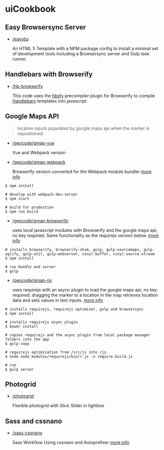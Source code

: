 # uiCookbook

## Easy Browsersync Server

*   [/easybs](/easybs)

    An HTML 5 Template with a NPM package config to install a minimal set of development tools including a Browsersync server and Gulp task runner.

## Handlebars with Browserify

*   [/hb-browserify](/hb-browserify)

	This code uses the [hbsfy](https://github.com/epeli/node-hbsfy) precompiler plugin for Browserify to compile [Handlebars](http://handlebarsjs.com/) templates into javascript.

## Google Maps API

> location inputs populated by google maps api when the marker is repositioned.

* 	[/geocode/gmap-vue](/geocode/gmap-vue)

	Vue and Webpack version

* 	[/geocode/gmap-webpack](/geocode/gmap-webpack)

	Browserify version converted for the Webpack module bundler
    [more info](http://jimfrenette.com/2017/03/google-maps-api-with-webpack/ "Blog post")

```
$ npm install

# develop with webpack-dev-server
$ npm start

# build for production
$ npm run build
```


* 	[/geocode/gmap-browserify](/geocode/gmap-browserify)

	uses local javascript modules with Browserify and the google maps api, no key required. Same functionality as the requirejs version below. [more info](http://jimfrenette.com/2016/03/google-maps-api-with-browserify/ "Blog post")

```
# installs browserify, browserify-shim, gulp, gulp-sourcemaps, gulp-uglify, gulp-util, gulp-webserver, vinyl-buffer, vinyl-source-stream
$ npm install

# run bundle and server
$ gulp
```


* 	[/geocode/gmap-rjs](/geocode/gmap-rjs)

	uses requirejs with an async plugin to load the google maps api, no key required.
	dragging the marker to a location in the map retrieves location data and sets values in text inputs.
	[more info](http://jimfrenette.com/2015/11/googlemap-requirejs/ "Blog post")

```
# installs requirejs, requirejs optimizer, gulp and browsersync
$ npm install

# installs requirejs async plugin
$ bower install

# copies requirejs and the async plugin from local package manager folders into the app
$ gulp copy

# requirejs optimization from /src/js into /js
$ node node_modules/requirejs/bin/r.js -o require.build.js

# run
$ gulp server
```

## Photogrid

*	[/photogrid](/photogrid)

	Flexible photogrid with Slick Slider in lightbox


## Sass and cssnano

*	[/sass-cssnano](/sass-cssnano)

	Sass Workflow Using cssnano and Autoprefixer
	[more info](http://jimfrenette.com/2016/02/sass-cssnano-autoprefixer/ "Blog post")
